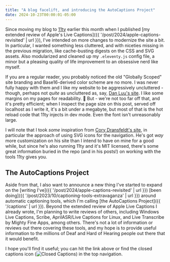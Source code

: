 ```yaml
---
title: "A blog facelift, and introducing the AutoCaptions Project"
date: 2024-10-23T00:00:01-05:00
---
```


Since moving my blog to [11ty](https://11ty.dev) earlier this month when I published [my extended review of Apple's Live Captions]({{ '/post/2024/apple-captions-revisited' | url }}), I've intended on more changes to modernize the site a bit<!-- more -->. In particular, I wanted something less cluttered, and with niceties missing in the previous migration, like cache-busting digests on the CSS and SVG assets. Also modularized and cleaned up my `.eleventy.js` config file, a minor but a pleasing quality of life improvement to an obsessive nerd like myself.

If you are a regular reader, you probably noticed the old "Globally Scoped" site branding and Base16-derived color scheme are no more. I was never fully happy with them and I like my website to be aggressively uncluttered - though, perhaps not _quite_ as uncluttered as, say, [Dan Luu's site](https://danluu.com). I like some margins on my pages for readability. 🙂 But - we're not too far off that, and it's pretty efficient; when I inspect the page size on this post, served off localhost as I write it, it's a bit under a megabyte, but most of that is the hot reload code that 11ty injects in dev mode. Even the font isn't unreasonably large.

I will note that I took _some_ inspiration from [Cory Dransfeldt's site](https://coryd.dev), in particular the approach of using SVG icons for the navigation. He's got _way_ more customization on his site than I intend to have on mine for a good while, but since he's also running 11ty and it's MIT licensed, there's some great information buried in the repo (and in his posts!) on working with the tools 11ty gives you.

## The AutoCaptions Project

Aside from that, I also want to announce a new thing I've started to expand on the [writing I've]({{ '/post/2024/apple-captions-revisited' | url }}) [been doing]({{ '/post/2023/10/captioning-tools-extravaganza' | url }}) around automatic captioning tools, which I'm calling [the AutoCaptions Project]({{ '/captions' | url }}). Beyond the extended review of Apple Live Captions I already wrote, I'm planning to write reviews of others, including Windows Live Captions, Scribe, AprilASR/Live Captions for Linux, and Live Transcribe by Mighty Fine Apps, among others. There's not a lot of information or reviews out there covering these tools, and my hope is to provide useful information to the millions of Deaf and Hard of Hearing people out there that it would benefit.

I hope you'll find it useful; you can hit the link above or find the closed captions icon (<img src="{{ '/assets/svg/closedcaptions.svg' | digest }}" alt="Closed Captions">) in the top navigation.
